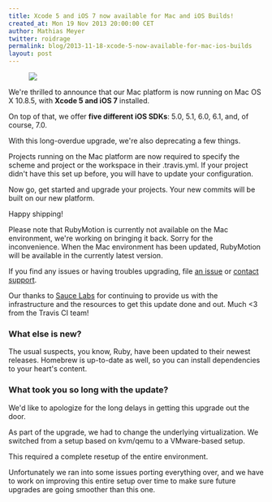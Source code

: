 ```yaml
---
title: Xcode 5 and iOS 7 now available for Mac and iOS Builds!
created_at: Mon 19 Nov 2013 20:00:00 CET
author: Mathias Meyer
twitter: roidrage
permalink: blog/2013-11-18-xcode-5-now-available-for-mac-ios-builds
layout: post
---
```

<figure class="smaller right">
  <img src="http://upload.wikimedia.org/wikipedia/commons/c/c2/IOS_7_Logo.png"/>
</figure>

We're thrilled to announce that our Mac platform is now running on Mac OS X
10.8.5, with **Xcode 5 and iOS 7** installed.

On top of that, we offer **five different iOS SDKs**: 5.0, 5.1, 6.0, 6.1, and, of
course, 7.0.

With this long-overdue upgrade, we're also deprecating a few things.

Projects running on the Mac platform are now required to specify the scheme and
project or the workspace in their .travis.yml. If your project didn't have this
set up before, you will have to update your configuration.

Now go, get started and upgrade your projects. Your new commits will be built on
our new platform.

Happy shipping!

Please note that RubyMotion is currently not available on the Mac environment,
we're working on bringing it back. Sorry for the inconvenience. When the Mac
environment has been updated, RubyMotion will be available in the currently
latest version.

If you find any issues or having troubles upgrading, file [an
issue](https://github.com/travis-ci/travis-ci/issues/new) or [contact
support](mailto:support@travis-ci.com).

Our thanks to [Sauce Labs](http://saucelabs.com) for continuing to provide us
with the infrastructure and the resources to get this update done and out. Much
<3 from the Travis CI team!

### What else is new?

The usual suspects, you know, Ruby, have been updated to their newest releases.
Homebrew is up-to-date as well, so you can install dependencies to your heart's
content.

### What took you so long with the update?

We'd like to apologize for the long delays in getting this upgrade out the door.

As part of the upgrade, we had to change the underlying virtualization. We
switched from a setup based on kvm/qemu to a VMware-based setup.

This required a complete resetup of the entire environment. 

Unfortunately we ran into some issues porting everything over, and we have to
work on improving this entire setup over time to make sure future upgrades are
going smoother than this one.
